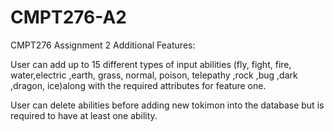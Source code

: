 # CMPT276-A2
CMPT276 Assignment 2
Additional Features: 

User can add up to 15 different types of input abilities (fly, fight, fire, water,electric ,earth, grass, normal, poison, telepathy ,rock ,bug ,dark ,dragon, ice)along with the required attributes for feature one. 

User can delete abilities before adding new tokimon into the database but is required to have at least one ability.
